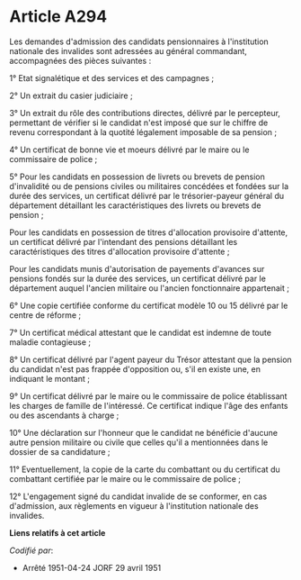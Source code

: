 # Article A294

Les demandes d'admission des candidats pensionnaires à l'institution nationale des invalides sont adressées au général
commandant, accompagnées des pièces suivantes :

1° Etat signalétique et des services et des campagnes ;

2° Un extrait du casier judiciaire ;

3° Un extrait du rôle des contributions directes, délivré par le percepteur, permettant de vérifier si le candidat n'est
imposé que sur le chiffre de revenu correspondant à la quotité légalement imposable de sa pension ;

4° Un certificat de bonne vie et moeurs délivré par le maire ou le commissaire de police ;

5° Pour les candidats en possession de livrets ou brevets de pension d'invalidité ou de pensions civiles ou militaires
concédées et fondées sur la durée des services, un certificat délivré par le trésorier-payeur général du département
détaillant les caractéristiques des livrets ou brevets de pension ;

Pour les candidats en possession de titres d'allocation provisoire d'attente, un certificat délivré par l'intendant des
pensions détaillant les caractéristiques des titres d'allocation provisoire d'attente ;

Pour les candidats munis d'autorisation de payements d'avances sur pensions fondés sur la durée des services, un certificat
délivré par le département auquel l'ancien militaire ou l'ancien fonctionnaire appartenait ;

6° Une copie certifiée conforme du certificat modèle 10 ou 15 délivré par le centre de réforme ;

7° Un certificat médical attestant que le candidat est indemne de toute maladie contagieuse ;

8° Un certificat délivré par l'agent payeur du Trésor attestant que la pension du candidat n'est pas frappée d'opposition ou,
s'il en existe une, en indiquant le montant ;

9° Un certificat délivré par le maire ou le commissaire de police établissant les charges de famille de l'intéressé. Ce
certificat indique l'âge des enfants ou des ascendants à charge ;

10° Une déclaration sur l'honneur que le candidat ne bénéficie d'aucune autre pension militaire ou civile que celles qu'il a
mentionnées dans le dossier de sa candidature ;

11° Eventuellement, la copie de la carte du combattant ou du certificat du combattant certifiée par le maire ou le
commissaire de police ;

12° L'engagement signé du candidat invalide de se conformer, en cas d'admission, aux règlements en vigueur à l'institution
nationale des invalides.

**Liens relatifs à cet article**

_Codifié par_:

  - Arrêté 1951-04-24 JORF 29 avril 1951
